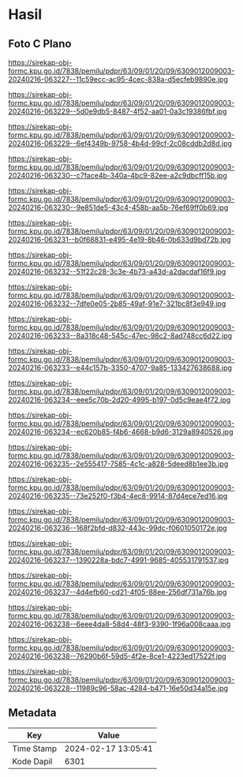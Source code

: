 # Hasil

## Foto C Plano

https://sirekap-obj-formc.kpu.go.id/7838/pemilu/pdpr/63/09/01/20/09/6309012009003-20240216-063227--11c59ecc-ac95-4cec-838a-d5ecfeb9890e.jpg

https://sirekap-obj-formc.kpu.go.id/7838/pemilu/pdpr/63/09/01/20/09/6309012009003-20240216-063229--5d0e9db5-8487-4f52-aa01-0a3c19386fbf.jpg

https://sirekap-obj-formc.kpu.go.id/7838/pemilu/pdpr/63/09/01/20/09/6309012009003-20240216-063229--6ef4349b-9758-4b4d-99cf-2c08cddb2d8d.jpg

https://sirekap-obj-formc.kpu.go.id/7838/pemilu/pdpr/63/09/01/20/09/6309012009003-20240216-063230--c7face4b-340a-4bc9-82ee-a2c9dbcff15b.jpg

https://sirekap-obj-formc.kpu.go.id/7838/pemilu/pdpr/63/09/01/20/09/6309012009003-20240216-063230--9e851de5-43c4-458b-aa5b-76ef69ff0b69.jpg

https://sirekap-obj-formc.kpu.go.id/7838/pemilu/pdpr/63/09/01/20/09/6309012009003-20240216-063231--b0f68831-e495-4e19-8b46-0b633d9bd72b.jpg

https://sirekap-obj-formc.kpu.go.id/7838/pemilu/pdpr/63/09/01/20/09/6309012009003-20240216-063232--51f22c28-3c3e-4b73-a43d-a2dacdaf16f9.jpg

https://sirekap-obj-formc.kpu.go.id/7838/pemilu/pdpr/63/09/01/20/09/6309012009003-20240216-063232--7dfe0e05-2b85-49af-91e7-321bc8f3e949.jpg

https://sirekap-obj-formc.kpu.go.id/7838/pemilu/pdpr/63/09/01/20/09/6309012009003-20240216-063233--8a318c48-545c-47ec-98c2-8ad748cc6d22.jpg

https://sirekap-obj-formc.kpu.go.id/7838/pemilu/pdpr/63/09/01/20/09/6309012009003-20240216-063233--e44c157b-3350-4707-9a85-133427638688.jpg

https://sirekap-obj-formc.kpu.go.id/7838/pemilu/pdpr/63/09/01/20/09/6309012009003-20240216-063234--eee5c70b-2d20-4995-b197-0d5c9eae4f72.jpg

https://sirekap-obj-formc.kpu.go.id/7838/pemilu/pdpr/63/09/01/20/09/6309012009003-20240216-063234--ec620b85-f4b6-4668-b9d6-3129a8940526.jpg

https://sirekap-obj-formc.kpu.go.id/7838/pemilu/pdpr/63/09/01/20/09/6309012009003-20240216-063235--2e555417-7585-4c1c-a828-5deed8b1ee3b.jpg

https://sirekap-obj-formc.kpu.go.id/7838/pemilu/pdpr/63/09/01/20/09/6309012009003-20240216-063235--73e252f0-f3b4-4ec8-9914-87d4ece7ed16.jpg

https://sirekap-obj-formc.kpu.go.id/7838/pemilu/pdpr/63/09/01/20/09/6309012009003-20240216-063236--168f2bfd-d832-443c-99dc-f0601050172e.jpg

https://sirekap-obj-formc.kpu.go.id/7838/pemilu/pdpr/63/09/01/20/09/6309012009003-20240216-063237--1390228a-bdc7-4991-9685-405531791537.jpg

https://sirekap-obj-formc.kpu.go.id/7838/pemilu/pdpr/63/09/01/20/09/6309012009003-20240216-063237--4d4efb60-cd21-4f05-88ee-256df731a76b.jpg

https://sirekap-obj-formc.kpu.go.id/7838/pemilu/pdpr/63/09/01/20/09/6309012009003-20240216-063238--6eee4da8-58d4-48f3-9390-1f96a008caaa.jpg

https://sirekap-obj-formc.kpu.go.id/7838/pemilu/pdpr/63/09/01/20/09/6309012009003-20240216-063238--76290b6f-59d5-4f2e-8ce1-4223ed17522f.jpg

https://sirekap-obj-formc.kpu.go.id/7838/pemilu/pdpr/63/09/01/20/09/6309012009003-20240216-063228--11989c96-58ac-4284-b471-16e50d34a15e.jpg


## Metadata

| Key        | Value               |
| ---------- | ------------------- |
| Time Stamp | 2024-02-17 13:05:41 |
| Kode Dapil | 6301                |



